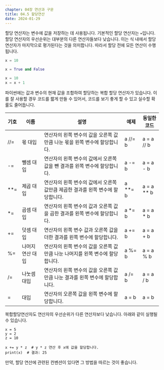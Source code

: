 ```yaml
---
chapter: 04장 연산과 구문
title: 04.5 할당연산
date: 2024-01-29
---
```


할당 연산자는 변수에 값을 저장하는 데 사용됩니다. 기본적인 할당 연산자는 `=`입니다. 할당 연산자의 우선순위는 대부분의 다른 연산자들보다 낮습니다. 이는 식 내에서 할당 연산자가 마지막으로 평가된다는 것을 의미합니다. 따라서 할당 전에 모든 연산이 수행됩니다.

```python
x = 10
```

```python
x = True and False
```

```python
x = 10
x = x + 1
```

파이썬에는 값과 변수의 현재 값을 조합하여 할당하는 복합 할당 연산자가 있습니다. 이를 잘 사용할 경우 코드를 짧게 만들 수 있어서, 코드를 보기 좋게 할 수 있고 실수할 확률도 줄어듭니다.

| 기호  | 이름             | 설명                                                                            | 예제      | 동일한 코드  |
| ----- | ---------------- | ------------------------------------------------------------------------------- | --------- | ------------ |
| //=   | 몫 대입          | 연산자의 왼쪽 변수의 값을 오른쪽 값만큼 나눈 몫을 왼쪽 변수에 할당합니다.       | a //= b   | a = a // b   |
| -=    | 뺄셈 대입        | 연산자의 왼쪽 변수의 값에서 오른쪽 값을 뺀 결과를 왼쪽 변수에 할당합니다.       | a -= b    | a = a - b    |
| \*\*= | 제곱 대입        | 연산자의 왼쪽 변수의 값에서 오른쪽 값만큼 제곱한 결과를 왼쪽 변수에 할당합니다. | a \*\*= b | a = a \*\* b |
| \*=   | 곱셈 대입        | 연산자의 왼쪽 변수의 값과 오른쪽 값을 곱한 결과를 왼쪽 변수에 할당합니다.       | a \*= b   | a = a \* b   |
| +=    | 덧셈 대입        | 연산자의 왼쪽 변수 값과 오른쪽 값을 더한 결과를 왼쪽 변수에 할당합니다.         | a += b    | a = a + b    |
| %=    | 나머지 연산 대입 | 연산자의 왼쪽 변수의 값을 오른쪽 값만큼 나눈 나머지를 왼쪽 변수에 할당합니다.   | a %= b    | a = a % b    |
| /=    | 나눗셈 대입      | 연산자의 왼쪽 변수의 값을 오른쪽 값만큼 나눈 결과를 왼쪽 변수에 할당합니다.     | a /= b    | a = a / b    |
| =     | 대입             | 연산자의 오른쪽 값을 왼쪽 변수에 할당합니다.                                    | a = b     | a = b        |

복합할당연산자도 연산자의 우선순위가 다른 연산자보다 낮습니다. 아래와 같이 실행될 수 있습니다.

```python-exec
x = 5
y = 2
z = 10

x += y * z  # y * z 연산 후 x에 값을 할당합니다.
print(x)  # 결과: 25
```

만약, 할당 연산에 관련된 컨벤션이 있다면 그 방법을 따르는 것이 좋습니다.
